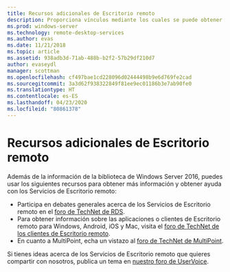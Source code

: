 ```yaml
---
title: Recursos adicionales de Escritorio remoto
description: Proporciona vínculos mediante los cuales se puede obtener más información y ayuda acerca de RDS.
ms.prod: windows-server
ms.technology: remote-desktop-services
ms.author: evas
ms.date: 11/21/2018
ms.topic: article
ms.assetid: 938adb3d-71ab-488b-b2f2-57b29df210d7
author: evaseydl
manager: scottman
ms.openlocfilehash: cf497bae1cd228096d02444498b9e6d769fe2cad
ms.sourcegitcommit: 3a3d62f938322849f81ee9ec01186b3e7ab90fe0
ms.translationtype: HT
ms.contentlocale: es-ES
ms.lasthandoff: 04/23/2020
ms.locfileid: "80861378"
---
```

# <a name="additional-remote-desktop-resources"></a>Recursos adicionales de Escritorio remoto

Además de la información de la biblioteca de Windows Server 2016, puedes usar los siguientes recursos para obtener más información y obtener ayuda con los Servicios de Escritorio remoto:

- Participa en debates generales acerca de los Servicios de Escritorio remoto en el [foro de TechNet de RDS](https://aka.ms/technetforum-rds).
- Para obtener información sobre las aplicaciones o clientes de Escritorio remoto para Windows, Android, iOS y Mac, visita el [foro de TechNet de los clientes de Escritorio remoto](https://aka.ms/technetforum-rdc).
- En cuanto a MultiPoint, echa un vistazo al [foro de TechNet de MultiPoint](https://aka.ms/multipoint-forum).

Si tienes ideas acerca de los Servicios de Escritorio remoto que quieres compartir con nosotros, publica un tema en [nuestro foro de UserVoice](https://aka.ms/uservoice-rds).

